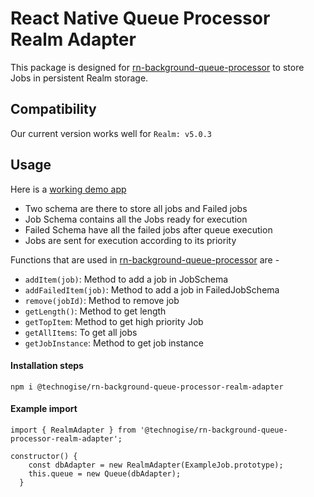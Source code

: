 # React Native Queue Processor Realm Adapter

This package is designed for [rn-background-queue-processor](https://github.com/technogise/rn-background-queue-processor) to store Jobs in persistent Realm storage.

## Compatibility

Our current version works well for `Realm: v5.0.3`

## Usage

Here is a [working demo app](https://github.com/technogise/rn-background-queue-processor/tree/master/examples/rnqpSample)

- Two schema are there to store all jobs and Failed jobs 
- Job Schema contains all the Jobs ready for execution 
- Failed Schema have all the failed jobs after queue execution
- Jobs are sent for execution according to its priority

Functions that are used in [rn-background-queue-processor](https://github.com/technogise/rn-background-queue-processor) are -
- `addItem(job)`: Method to add a job in JobSchema
- `addFailedItem(job)`: Method to add a job in FailedJobSchema
- `remove(jobId)`: Method to remove job
- `getLength()`: Method to get length 
- `getTopItem`: Method to get high priority Job
- `getAllItems`: To get all jobs
- `getJobInstance`: Method to get job instance


#### Installation steps

`npm i @technogise/rn-background-queue-processor-realm-adapter`

#### Example import

```
import { RealmAdapter } from '@technogise/rn-background-queue-processor-realm-adapter';

constructor() {
    const dbAdapter = new RealmAdapter(ExampleJob.prototype);
    this.queue = new Queue(dbAdapter);
  }
```
